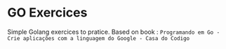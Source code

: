 # GO Exercices

Simple Golang exercices to pratice.
Based on book : `Programando em Go - Crie aplicações com a linguagem do Google - Casa do Codigo`
